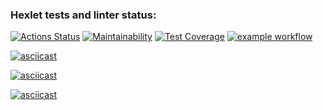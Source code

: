 ### Hexlet tests and linter status:
[![Actions Status](https://github.com/vladbeer/frontend-project-lvl2/workflows/hexlet-check/badge.svg)](https://github.com/vladbeer/frontend-project-lvl2/actions)
[![Maintainability](https://api.codeclimate.com/v1/badges/b94709052b4399cace0a/maintainability)](https://codeclimate.com/github/vladbeer/frontend-project-lvl2/maintainability)
[![Test Coverage](https://api.codeclimate.com/v1/badges/b94709052b4399cace0a/test_coverage)](https://codeclimate.com/github/vladbeer/frontend-project-lvl2/test_coverage)
[![example workflow](https://github.com/github/docs/actions/workflows/main.yml/badge.svg)](https://github.com/vladbeer/frontend-project-lvl2/actions/workflows/github-actions-demo.yml/badge.svg)

[![asciicast](https://asciinema.org/a/4Zk1lM7JtRLxtoxC4A0OeDXPO.svg)](https://asciinema.org/a/4Zk1lM7JtRLxtoxC4A0OeDXPO)

[![asciicast](https://asciinema.org/a/IJFzzteKgp61K6bXshlWrIsFT.svg)](https://asciinema.org/a/IJFzzteKgp61K6bXshlWrIsFT)

[![asciicast](https://asciinema.org/a/jMVP9AhU4lrRdCpsKH7WUvlie.svg)](https://asciinema.org/a/jMVP9AhU4lrRdCpsKH7WUvlie)